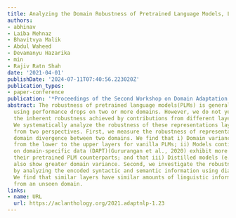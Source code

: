 ```yaml
---
title: Analyzing the Domain Robustness of Pretrained Language Models, Layer by Layer
authors:
- abhinav
- Laiba Mehnaz
- Bhavitvya Malik
- Abdul Waheed
- Devamanyu Hazarika
- min
- Rajiv Ratn Shah
date: '2021-04-01'
publishDate: '2024-07-11T07:40:56.223020Z'
publication_types:
- paper-conference
publication: '*Proceedings of the Second Workshop on Domain Adaptation for NLP*'
abstract: The robustness of pretrained language models(PLMs) is generally measured
  using performance drops on two or more domains. However, we do not yet understand
  the inherent robustness achieved by contributions from different layers of a PLM.
  We systematically analyze the robustness of these representations layer by layer
  from two perspectives. First, we measure the robustness of representations by using
  domain divergence between two domains. We find that i) Domain variance increases
  from the lower to the upper layers for vanilla PLMs; ii) Models continuously pretrained
  on domain-specific data (DAPT)(Gururangan et al., 2020) exhibit more variance than
  their pretrained PLM counterparts; and that iii) Distilled models (e.g., DistilBERT)
  also show greater domain variance. Second, we investigate the robustness of representations
  by analyzing the encoded syntactic and semantic information using diagnostic probes.
  We find that similar layers have similar amounts of linguistic information for data
  from an unseen domain.
links:
- name: URL
  url: https://aclanthology.org/2021.adaptnlp-1.23
---
```

